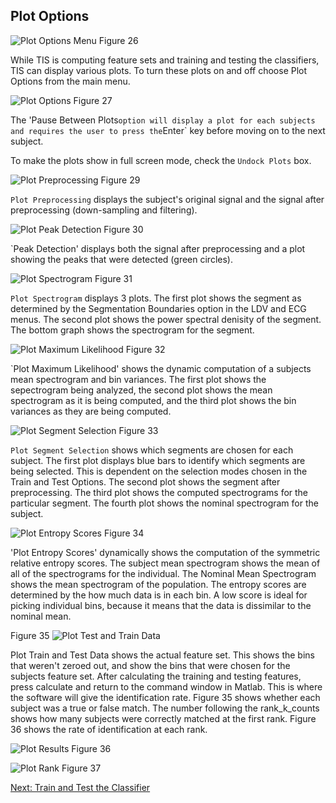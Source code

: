## Plot Options

![Plot Options Menu](images/fig26_menu_plot_options.png) Figure 26

While TIS is computing feature sets and training and testing the classifiers, TIS can display various plots.  To turn these plots on and off choose Plot Options from the main menu.  

![Plot Options](images/fig27_plot_options.png) Figure 27

The 'Pause Between Plots` option will display a plot for each subjects and requires the user to press the `Enter` key before moving on to the next subject. 

To make the plots show in full screen mode, check the `Undock Plots` box. 

![Plot Preprocessing](images/fig29_plot_preprocessing.png) Figure 29

`Plot Preprocessing` displays the subject's original signal and the signal after preprocessing (down-sampling and filtering).

![Plot Peak Detection](images/fig30_plot_peak_detection.png)
Figure 30

`Peak Detection' displays both the signal after preprocessing and a plot showing the peaks that were detected (green circles). 

![Plot Spectrogram](images/fig31_plot_spectrogram.png)
Figure 31

`Plot Spectrogram` displays 3 plots. The first plot shows the segment as determined by the Segmentation Boundaries option in the LDV and ECG menus. The second plot shows the power spectral denisity of the segment. The bottom graph shows the spectrogram for the segment. 

![Plot Maximum Likelihood](images/fig32_plot_max_likelihood.png)
Figure 32

`Plot Maximum Likelihood' shows the dynamic computation of a subjects mean spectrogram and bin variances.  The first plot shows the sepectrogram being analyzed, the second plot shows the mean spectrogram as it is being computed, and the third plot shows the bin variances as they are being computed. 


![Plot Segment Selection](images/fig33_plot_segmentation_selection.png)
Figure 33

`Plot Segment Selection` shows which segments are chosen for each subject.  The first plot displays blue bars to identify which segments are being selected. This is dependent on the selection modes chosen in the Train and Test Options. The second plot shows the segment after preprocessing. The third plot shows the computed spectrograms for the particular segment. The fourth plot shows the nominal spectrogram for the subject. 


![Plot Entropy Scores](images/fig34_plot_entropy_scores.png)
Figure 34

'Plot Entropy Scores' dynamically shows the computation of the symmetric relative entropy scores. The subject mean spectrogram shows the mean of all of the spectrograms for the individual. The Nominal Mean Spectrogram shows the mean spectrogram of the population. The entropy scores are determined by the how much data is in each bin. A low score is ideal for picking individual bins, because it means that the data is dissimilar to the nominal mean. 

Figure 35
![Plot Test and Train Data](images/fig35_plot_train_test_data.png)

Plot Train and Test Data shows the actual feature set. This shows the bins that weren't zeroed out, and show the bins that were chosen for the subjects feature set.
After calculating the training and testing features, press calculate and return to the command window in Matlab. This is where the software will give the identification rate. Figure 35 shows whether each subject was a true or false match. The number following the rank_k_counts shows how many subjects were correctly matched at the first rank. Figure 36 shows the rate of identification at each rank.

![Plot Results](images/fig36_plot_results.png)
Figure 36

![Plot Rank](images/fig37_plot_rank.png)
Figure 37

[Next: Train and Test the Classifier](Train-Test.md)
